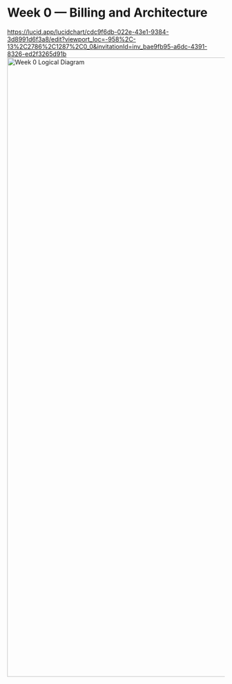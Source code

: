 # Week 0 — Billing and Architecture
https://lucid.app/lucidchart/cdc9f6db-022e-43e1-9384-3d8991d6f3a8/edit?viewport_loc=-958%2C-13%2C2786%2C1287%2C0_0&invitationId=inv_bae9fb95-a6dc-4391-8326-ed2f3265d91b
<img width="1434" alt="Week 0 Logical Diagram " src="https://user-images.githubusercontent.com/125314937/221342703-18302e54-14c4-4b29-a041-188df61a7387.png">
